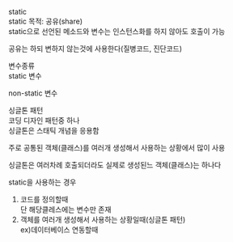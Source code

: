 static  
static 목적: 공유(share)  
static으로 선언된 메소드와 변수는 인스턴스화를 하지 않아도 호출이 가능

공유는 하되 변하지 않는것에 사용한다(질병코드, 진단코드)

변수종류  
static 변수

non-static 변수

싱글톤 패턴  
코딩 디자인 패턴중 하나  
싱글톤은 스태틱 개념을 응용함

주로 공통된 객체(클래스)를 여러개 생성해서 사용하는 상황에서 많이 사용

싱글톤은 여러차례 호출되더라도 실제로 생성된느 객체(클래스)는 하나다

static을 사용하는 경우

1. 코드를 정의할때  
단 해당클레스에는 변수만 존재
2. 객체를 여러개 생성해서 사용하는 상황일때(싱글톤 패턴)  
ex)데이터베이스 연동할때